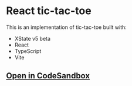 # React tic-tac-toe

This is an implementation of tic-tac-toe built with:

- XState v5 beta
- React
- TypeScript
- Vite

## [Open in CodeSandbox](https://codesandbox.io/p/sandbox/github/statelyai/xstate/tree/main/examples/tic-tac-toe-react)
